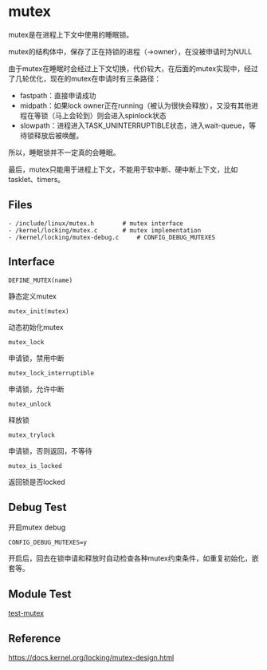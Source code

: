# mutex

mutex是在进程上下文中使用的睡眠锁。

mutex的结构体中，保存了正在持锁的进程（->owner），在没被申请时为NULL

由于mutex在睡眠时会经过上下文切换，代价较大，在后面的mutex实现中，经过了几轮优化，现在的mutex在申请时有三条路径：

- fastpath：直接申请成功
- midpath：如果lock owner正在running（被认为很快会释放），又没有其他进程在等锁（马上会轮到）则会进入spinlock状态
- slowpath：进程进入TASK_UNINTERRUPTIBLE状态，进入wait-queue，等待锁释放后被唤醒。

所以，睡眠锁并不一定真的会睡眠。

最后，mutex只能用于进程上下文，不能用于软中断、硬中断上下文，比如tasklet、timers。

## Files

```
- /include/linux/mutex.h		# mutex interface
- /kernel/locking/mutex.c		# mutex implementation
- /kernel/locking/mutex-debug.c		# CONFIG_DEBUG_MUTEXES
```

## Interface

`DEFINE_MUTEX(name)`

静态定义mutex

`mutex_init(mutex)`

动态初始化mutex

`mutex_lock`

申请锁，禁用中断

`mutex_lock_interruptible`

申请锁，允许中断

`mutex_unlock`

释放锁

`mutex_trylock`

申请锁，否则返回，不等待

`mutex_is_locked`

返回锁是否locked

## Debug Test

开启mutex debug

`CONFIG_DEBUG_MUTEXES=y`

开启后，回去在锁申请和释放时自动检查各种mutex约束条件，如重复初始化，嵌套等。

## Module Test

[test-mutex](https://github.com/kernel-cyrus/kernel-tour/tree/master/tests/test-mutex)

## Reference

<https://docs.kernel.org/locking/mutex-design.html>